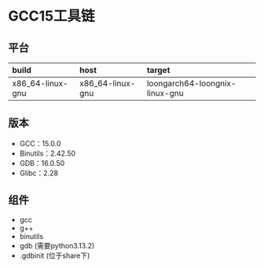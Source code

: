 # GCC15工具链

## 平台

| build            | host             | target                         |
| :--------------- | :--------------- | :----------------------------- |
| x86_64-linux-gnu | x86_64-linux-gnu | loongarch64-loongnix-linux-gnu |

## 版本

- GCC：15.0.0
- Binutils：2.42.50
- GDB：16.0.50
- Glibc：2.28

## 组件

- gcc
- g++
- binutils
- gdb (需要python3.13.2)
- .gdbinit (位于share下)
